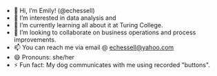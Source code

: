 - 👋 Hi, I’m Emily! (@echessell)
- 👀 I’m interested in data analysis and
- 🌱 I’m currently learning all about it at Turing College.
- 💞️ I’m looking to collaborate on business operations and process improvements.
- 📫 You can reach me via email @ echessell@yahoo.com
- 😄 Pronouns: she/her
- ⚡ Fun fact: My dog communicates with me using recorded "buttons".

<!---
echessell/echessell is a ✨ special ✨ repository because its `README.md` (this file) appears on your GitHub profile.
You can click the Preview link to take a look at your changes.
--->
